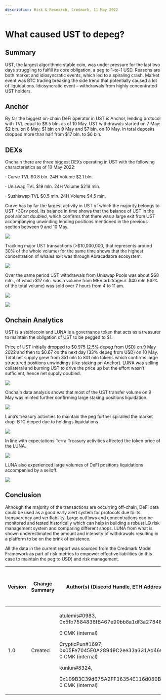 ```yaml
---
description: Risk & Research, Credmark, 11 May 2022
---
```


# What caused UST to depeg?

## **Summary**

UST, the largest algorithmic stable coin, was under pressure for the last two days struggling to fulfill its core obligation, a peg to 1-to-1 USD. Reasons are both market and idiosyncratic events, which led to a spiraling crash. Market event was BTC trading breaking the side trend that potentially caused a lot of liquidations. Idiosyncratic event – withdrawals from highly concentrated UST holders.

## **Anchor**

By far the biggest on-chain DeFi operator in UST is Anchor, lending protocol with TVL equal to $8.5 bln. as of 10 May. UST withdrawals started on 7 May: $2 bln. on 8 May, $1 bln on 9 May and $7 bln. on 10 May. In total deposits dropped more than half from $17 bln. to $6 bln.

## **DEXs**

Onchain there are three biggest DEXs operating in UST with the following characteristics as of 10 May 2022:

·       Curve TVL $0.8 bln. 24H Volume $2.1 bln.

·       Uniswap TVL $19 mln. 24H Volume $218 mln.

·       Sushiswap TVL $0.5 mln. 24H Volume $4.5 mln.

Curve has by far the largest activity in UST of which the majority belongs to UST +3Crv pool. Its balance in time shows that the balance of UST in the pool almost doubled, which confirms that there was a large exit from UST accompanying unwinding lending positions mentioned in the previous section between 9 and 10 May.

![](https://lh3.googleusercontent.com/Vs6f7tBMbyuhf\_aGMOBaESYggpApDS1namQuCCjSCefZsbkt2C3and8E75YWTm7YE6ihohLlV3RDuqkJRsTiQNUWRkMRoU4zJwOExChoXcCHblgUepRVq0Y8\_2IJR8HcITxMdDjPsxMEiPme)

Tracking major UST transactions (>$10,000,000, that represents around 30% of the whole volume) for the same time shows that the highest concentration of whales exit was through Abracadabra ecosystem.

![](https://lh6.googleusercontent.com/t-QENaBay4cW62YcDwZipMdHe-BL1MOum7iLzlQUbYdH5R6APDNutICE5FCXD2CcRcFn3QWBk9qn02D70dFqWFzOTyCYFHTa06OBz6frPo1yqXAcGQ4SxSDvEU7jWMu2HkX-cUq4D2jeNqkm)

&#x20;Over the same period UST withdrawals from Uniswap Pools was about $68 mln., of which $17 mln. was a volume from MEV arbitrageur. $40 mln (60% of the total volume) was sold over 7 hours from 4 to 11 am.

&#x20;

![](https://lh6.googleusercontent.com/geO9uQszZ2f\_WtpnmF\_tEPUjan53XHa\_R9u80z63E-aKCrza08PmTHtSBVyTtDUfR3sSedAhDum3HzGEYiKsl7DQbB2bebfjMIrMHp--L6AVfE2QmBjyOMsDA8tIlmyx-b3IFgzrxROPk54n)

![](https://lh6.googleusercontent.com/4v6aPlOpNYnicBvpJZWvu5JfSruRImnEeeLl1HjudyY2tU8Bv9N9BeR-Cpd01KaN8nYAijml7bGOal9CO03yCB2AAoSnLUhA6V9rGJ9JJSaldaSOVrCoYJkEthYsEiEVHXCJDdoaV67Voh4I)

## Onchain Analytics

UST is a stablecoin and LUNA is a governance token that acts as a treasurer to maintain the obligation of UST to be pegged to $1.

Price of UST initially dropped to $0.975 (2.5% depeg from USD) on 9 May 2022 and then to $0.67 on the next day (33% depeg from USD) on 10 May. Total net supply grew from 351 mln to 801 mln tokens which confirms large structured positions unwindings (like staking on Anchor). LUNA was selling collateral and burning UST to drive the price up but the effort wasn’t sufficient, hence net supply doubled.

![](https://lh4.googleusercontent.com/gyPj-EGhLMsiC1Sj\_VogY862yuS2eD3YbpaVm5or2X7H1koww9qWFWzbQY0TsjKJWKDQxckfYvSwamE6T9ROBMj3eeHdXxeB6yxxNhc07RZk5\_92wPQH-oD\_HijEXta13JWaL4IpQZnb\_ree)

Onchain data analysis shows that most of the UST transfer volume on 9 May was minted further confirming large staking positions liquidation.

![](https://lh6.googleusercontent.com/dCIXgcTqk9kxjb31HUKafMCbebk1jtNyU7YiijsgBzFczjBZ3N-7ProwogGwGco2EbywVTy4scA\_RMCzajvLm08jELAgTw0rR5n6u4okwxBrsfW9GotTTkwJt3Q1f9QRcva6PWsldlP-ocLm)

Luna’s treasury activities to maintain the peg further spiralled the market drop. BTC dipped due to holdings liquidations.

![](https://lh5.googleusercontent.com/MVEGprk-uM05jEd8Y-fl5q2vOYUX88h4osFDYqpBIyCqs7jKPGQJssWrjVrSefdaLIe1STM9UmRvre2x-pGknOuVIT-S80ZieLL7eEpj60A5jU7brX9TRWnDK6QFigsMbFecd5SRVubAOEM8)

In line with expectations Terra Treasury activities affected the token price of the LUNA.

![](https://lh6.googleusercontent.com/wOz-z3pm9dlF12KAWaGqtR2SLcSO5ssxTyYR\_1OCXKWsPnWjJsjZEo5HD-45-XZxCesJfM6HxJC67LRSqgvgInGwWa87iJ5\_iTP5gZVJR2HY4Z\_W2QMtR5z7SrruEvtYNErEMm8CeF1GAEJr)

LUNA also experienced large volumes of DeFI positions liquidations accompanied by a selloff.

![](https://lh3.googleusercontent.com/PduLRU9qTjmYPqobJ4m3JLmcuDlmzpsgATITVIko2PKSeRI8K0f5E9XeQX9vvrCyHP083znAXhOhVfrdkD-w6e5bZBC4cPDBRrV0GndPLDVIdgvXlIJssYokIYXsplG1GXIbMuojDNT3mPyj)

## Conclusion

Although the majority of the transactions are occurring off-chain, DeFi data could be used as a good early alert system for protocols due to its transparency and verifiability. Large outflows and concentrations can be monitored and tested historically which can help in building a robust LQ risk management system and comparing different shops. LUNA from what is shown underestimated the amount and intensity of withdrawals resulting in a platform to be on the brink of existence.

All the data in the current report was sourced from the Credmark Model Framework as part of risk metrics to empower effective liabilities (in this case to maintain the peg to USD) and risk management.





| **Version** | **Change Summary** | **Author(s) (Discord Handle, ETH Address, Reward)**                                                                                                                                                                                                                                  | **Reviewer(s) (Discord Handle, ETH Address, Reward)** | **Submission Date** |
| ----------- | ------------------ | ------------------------------------------------------------------------------------------------------------------------------------------------------------------------------------------------------------------------------------------------------------------------------------ | ----------------------------------------------------- | ------------------- |
| 1.0         | Created            | <p>atulemis#0983,<br>0x5fb7584838fB467e90bb8a1df3a278482e34E856,</p><p>0 CMK (internal)</p><p></p><p>CrypticPun#1697, 0x05Fe7045E0A28949C2ee33a331Ad4605DE455F95, 0 CMK (internal)</p><p></p><p>​kunlun#8324,</p><p>0x109B3C39d675A2FF16354E116d080B94d238a7c9, 0 CMK (internal)</p> | Credmark Community                                    | 11 May 2022         |

&#x20;
